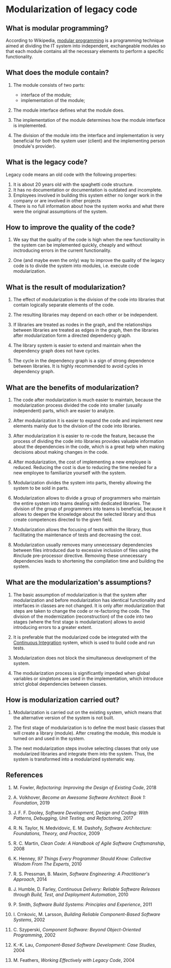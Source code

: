 # Modularization of legacy code

## What is modular programming?

According to Wikipedia, [modular programming](https://en.wikipedia.org/wiki/Modular_programming) is a programming technique aimed at dividing the IT system into independent, exchangeable modules so that each module contains all the necessary elements to perform a specific functionality.


## What does the module contain?
1. The module consists of two parts:
    - interface of the module;
    - implementation of the module;

2. The module interface defines what the module does.

3. The implementation of the module determines how the module interface is implemented.

4. The division of the module into the interface and implementation is very beneficial for both the system user (client) and the implementing person (module's provider).

## What is the legacy code?
Legacy code means an old code with the following properties:
1. It is about 20 years old with the spaghetti code structure.
2. It has no documentation or documentation is outdated and incomplete.
3. Employees involved in building this system either no longer work in the company or are involved in other projects
4. There is no full information about how the system works and what there were the original assumptions of the system.


## How to improve the quality of the code?

1. We say that the quality of the code is high when the new functionality in the system can be implemented quickly, cheaply and without inctroducing errors in the current functionality.

2. One (and maybe even the only) way to improve the quality of the legacy code is to divide the system into modules, i.e. execute code modularization.

## What is the result of modularization?

1. The effect of modularization is the division of the code into libraries that contain logically separate elements of the code.

2. The resulting libraries may depend on each other or be independent.

3. If libraries are treated as nodes in the graph, and the relationships between libraries are treated as edges in the graph, then the libraries after modularization form a directed dependency graph.

4. The library system is easier to extend and maintain when the dependency graph does not have cycles.

5. The cycle in the dependency graph is a sign of strong dependence between libraries. It is highly recommended to avoid cycles in dependency graph.


## What are the benefits of modularization?


1. The code after modularization is much easier to maintain, because the modularization process divided the code into smaller (usually independent) parts, which are easier to analyze.

2. After modularization it is easier to expand the code and implement new elements mainly due to the division of the code into libraries.

3. After modularization it is easier to re-code the feature, because the process of dividing the code into libraries provides valuable information about the dependencies in the code, which is a great help when making decisions about making changes in the code.

4. After modularization, the cost of implementing a new employee is reduced. Reducing the cost is due to reducing the time needed for a new employee to familiarize yourself with the system.

5. Modularization divides the system into parts, thereby allowing the system to be sold in parts.

6. Modularization allows to divide a group of programmers who maintain the entire system into teams dealing with dedicated libraries. The division of the group of programmers into teams is beneficial, because it allows to deepen the knowledge about the selected library and thus create competences directed to the given field.
    
7. Modularization allows the focusing of tests within the library, thus facilitating the maintenance of tests and decreasing the cost.

8. Modularization usually removes many unnecessary dependencies between files introduced due to excessive inclusion of files using the #include pre-processor directive. Removing these unnecessary dependencies leads to shortening the compilation time and building the system.


## What are the modularization's assumptions?

1. The basic assumption of modularization is that the system after modularization and before modularization has identical functionality and interfaces in classes are not changed. It is only after modularization that steps are taken to change the code or re-factoring the code. The division of the modernization (reconstruction) of the code into two stages (where the first stage is modularization) allows to avoid introducing errors to a greater extent.
    
2. It is preferable that the modularized code be integrated with the [Continuous Integration](https://en.wikipedia.org/wiki/Continuous_integration) system, which is used to build code and run tests.

3. Modularization does not block the simultaneous development of the system.

4. The modularization process is significantly impeded when global variables or singletons are used in the implementation, which introduce strict global dependencies between classes.


## How is modularization carried out? 

1. Modularization is carried out on the existing system, which means that the alternative version of the system is not built.

2. The first stage of modularization is to define the most basic classes that will create a library (module). After creating the module, this module is turned on and used in the system.

3. The next modularization steps involve selecting classes that only use modularized libraries and integrate them into the system. Thus, the system is transformed into a modularized systematic way.

## References

1. M. Fowler, *Refactoring: Improving the Design of Existing Code*, 2018 

1. A. Volkhover, *Become an Awesome Software Architect: Book 1: Foundation*, 2019

1. J. F. F. Dooley, *Software Development, Design and Coding: With Patterns, Debugging, Unit Testing, and Refactoring*, 2017

1. R. N. Taylor, N. Medvidovic, E. M. Dashofy, *Software Architecture: Foundations, Theory, and Practice*, 2009

1. R. C. Martin, *Clean Code: A Handbook of Agile Software Craftsmanship*, 2008

1. K. Henney, *97 Things Every Programmer Should Know: Collective Wisdom From The Experts*, 2010

1. R. S. Pressman, B. Maxim, *Software Engineering: A Practitioner's Approach*, 2014

1. J. Humble, D. Farley, *Continuous Delivery: Reliable Software Releases through Build, Test, and Deployment Automation*, 2010

1. P. Smith, *Software Build Systems: Principles and Experience*, 2011

1. I. Crnkovic, M. Larsson, *Building Reliable Component-Based Software Systems*, 2002

1. C. Szyperski, *Component Software: Beyond Object-Oriented Programming*, 2002

1. K.-K. Lau, *Component-Based Software Development: Case Studies*, 2004

1. M. Feathers, *Working Effectively with Legacy Code*, 2004
